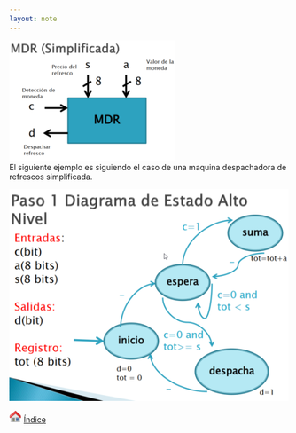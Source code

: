 ```yaml
---
layout: note
---
```


![images\3-1.png](../../../img/3a4dbb925bce4e0297ae256a18f2cda9.png)  
El siguiente ejemplo es siguiendo el caso de una maquina despachadora de refrescos simplificada.  
  
![images\3-2.png](../../../img/2dd50b6405d6476892e8dd8fff0fa38c.png)  

<img width="22" height="22" src="../../../img/f88cb3cfb8374bdf8dce0463efe375d3.png"/> [Índice](file:///C:/Users/Cori/Documents/Tareas/6to_semestre/DLPs/DLPs.ctb_HTML/index.html)